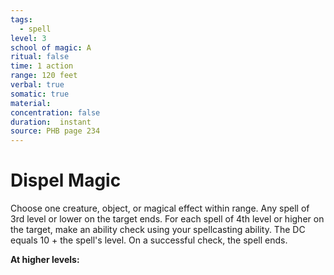 ```yaml
---
tags:
  - spell
level: 3
school of magic: A
ritual: false
time: 1 action
range: 120 feet
verbal: true
somatic: true
material: 
concentration: false
duration:  instant
source: PHB page 234
---
```

# Dispel Magic
Choose one creature, object, or magical effect within range. Any spell of 3rd level or lower on the target ends. For each spell of 4th level or higher on the target, make an ability check using your spellcasting ability. The DC equals 10 + the spell's level. On a successful check, the spell ends.

**At higher levels:** 